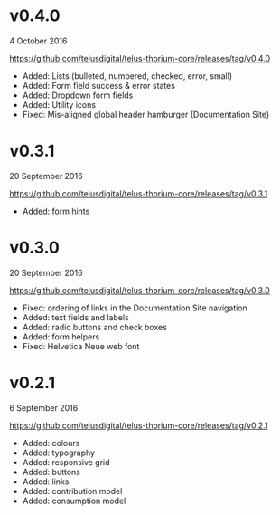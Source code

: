 # v0.4.0

4 October 2016

https://github.com/telusdigital/telus-thorium-core/releases/tag/v0.4.0

- Added: Lists (bulleted, numbered, checked, error, small)
- Added: Form field success & error states
- Added: Dropdown form fields
- Added: Utility icons
- Fixed: Mis-aligned global header hamburger (Documentation Site)

# v0.3.1

20 September 2016

https://github.com/telusdigital/telus-thorium-core/releases/tag/v0.3.1

- Added: form hints

# v0.3.0

20 September 2016

https://github.com/telusdigital/telus-thorium-core/releases/tag/v0.3.0

- Fixed: ordering of links in the Documentation Site navigation
- Added: text fields and labels
- Added: radio buttons and check boxes
- Added: form helpers
- Fixed: Helvetica Neue web font

# v0.2.1

6 September 2016

https://github.com/telusdigital/telus-thorium-core/releases/tag/v0.2.1

- Added: colours
- Added: typography
- Added: responsive grid
- Added: buttons
- Added: links
- Added: contribution model
- Added: consumption model
